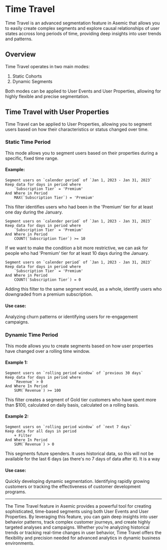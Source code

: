 # Time Travel

Time Travel is an advanced segmentation feature in Asemic that allows you to easily create complex segments and explore causal relationships of user states accross long periods of time, providing deep insights into user trends and patterns.

## Overview

Time Travel operates in two main modes:

1. Static Cohorts
2. Dynamic Segments

Both modes can be applied to User Events and User Properties, allowing for highly flexible and precise segmentation.

## Time Travel with User Properties

Time Travel can be applied to User Properties, allowing you to segment users based on how their characteristics or status changed over time.

### Static Time Period

This mode allows you to segment users based on their properties during a specific, fixed time range.

#### Example:

```
Segment users on `calender period` of `Jan 1, 2023 - Jan 31, 2023`
Keep data for days in period where
    `Subscription Tier` = 'Premium'
And Where in Period
    MAX(`Subscription Tier`) = 'Premium'
```
This filter identifies users who had been in the 'Premium' tier for at least one day during the January. 
```
Segment users on `calender period` of `Jan 1, 2023 - Jan 31, 2023`
Keep data for days in period where
    `Subscription Tier` = 'Premium'
And Where in Period
    COUNT(`Subscription Tier`) >= 10
```
If we want to make the condition a bit more restrictive, we can ask for people who had 'Premium' tier for at least 10 days during the January.
```
Segment users on `calender period` of `Jan 1, 2023 - Jan 31, 2023`
Keep data for days in period where
    `Subscription Tier` = 'Premium'
And Where in Period
    COUNT(`Subscription Tier`) = 0
```
Adding this filter to the same segment would, as a whole, identify users who downgraded from a premium subscription.

#### Use case:
Analyzing churn patterns or identifying users for re-engagement campaigns.

### Dynamic Time Period

This mode allows you to create segments based on how user properties have changed over a rolling time window.

#### Example 1:
```
Segment users on `rolling period window` of `previous 30 days`
Keep data for days in period where
    `Revenue` > 0
And Where In Period
    SUM(`Revenue`) >= 100
```

This filter creates a segment of Gold tier customers who have spent more than $100, calculated on daily basis, calculated on a rolling basis.

#### Example 2:
```
Segment users on `rolling period window` of `next 7 days`
Keep data for all days in period
    + Filter
And Where In Period
    SUM(`Revenue`) > 0
```

This segments future spenders. It uses historical data, so this will not be available for the last 6 days (as there's no 7 days of data after it). It is a way 

#### Use case:
Quickly developing dynamic segmentation. Identifying rapidly growing customers or tracking the effectiveness of customer development programs.

---
The Time Travel feature in Asemic provides a powerful tool for creating sophisticated, time-based segments using both User Events and User Properties. By leveraging this feature, you can gain deep insights into user behavior patterns, track complex customer journeys, and create highly targeted analyses and campaigns. Whether you're analyzing historical trends or tracking real-time changes in user behavior, Time Travel offers the flexibility and precision needed for advanced analytics in dynamic business environments.

